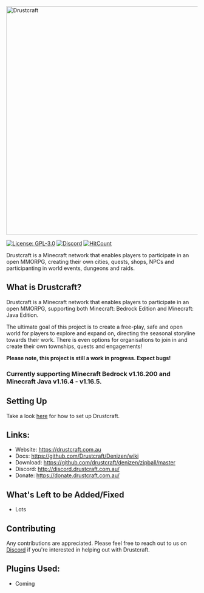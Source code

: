 <img src="https://drustcraft.com.au/img/drustcraft-logo-full.png" alt="Drustcraft" width="600"/>


[![License: GPL-3.0](https://img.shields.io/github/license/Drustcraft/Drustcraft?color=blue)](LICENSE)
[![Discord](https://img.shields.io/discord/782787130334248973.svg?color=%237289da&label=discord)](http://discord.drustcraft.com.au/)
[![HitCount](http://hits.dwyl.com/Drustcraft/Drustcraft.svg)](http://hits.dwyl.com/Drustcraft/Drustcraft)

Drustcraft is a Minecraft network that enables players to participate in an open MMORPG, creating their own cities, quests, shops, NPCs and participanting in world events, dungeons and raids.

## What is Drustcraft?
Drustcraft is a Minecraft network that enables players to participate in an open MMORPG, supporting both Minecraft: Bedrock Edition and Minecraft: Java Edition.

The ultimate goal of this project is to create a free-play, safe and open world for players to explore and expand on, directing the seasonal storyline towards their work. There is even options for organisations to join in and create their own townships, quests and engagements!

**Please note, this project is still a work in progress. Expect bugs!**

### Currently supporting Minecraft Bedrock v1.16.200 and Minecraft Java v1.16.4 - v1.16.5.

## Setting Up
Take a look [here](https://github.com/Drustcraft/Drustcraft/wiki#Setup) for how to set up Drustcraft.

## Links:
- Website: https://drustcraft.com.au
- Docs: https://github.com/Drustcraft/Denizen/wiki
- Download: https://github.com/drustcraft/denizen/zipball/master
- Discord: http://discord.drustcraft.com.au/
- Donate: https://donate.drustcraft.com.au/

## What's Left to be Added/Fixed
- Lots

## Contributing
Any contributions are appreciated. Please feel free to reach out to us on [Discord](http://discord.drustcraft.com.au/) if
you're interested in helping out with Drustcraft.

## Plugins Used:
- Coming
